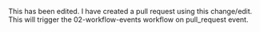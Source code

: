 This has been edited.
I have created a pull request using this change/edit.
This will trigger the 02-workflow-events workflow on pull_request event.
